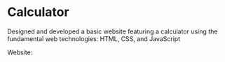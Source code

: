 # Calculator
Designed and developed a basic website featuring a calculator using the fundamental web technologies: HTML, CSS, and JavaScript

Website:
